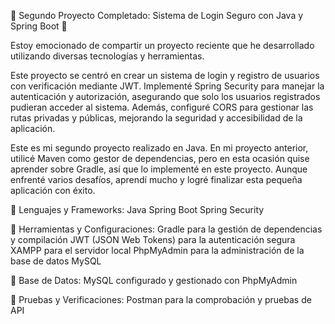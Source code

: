 🚀 Segundo Proyecto Completado: Sistema de Login Seguro con Java y Spring Boot 🚀

Estoy emocionado de compartir un proyecto reciente que he desarrollado utilizando diversas tecnologías y herramientas.

Este proyecto se centró en crear un sistema de login y registro de usuarios con verificación mediante JWT. Implementé Spring Security para manejar la autenticación y autorización, asegurando que solo los usuarios registrados pudieran acceder al sistema. Además, configuré CORS para gestionar las rutas privadas y públicas, mejorando la seguridad y accesibilidad de la aplicación.

Este es mi segundo proyecto realizado en Java. En mi proyecto anterior, utilicé Maven como gestor de dependencias, pero en esta ocasión quise aprender sobre Gradle, así que lo implementé en este proyecto. Aunque enfrenté varios desafíos, aprendí mucho y logré finalizar esta pequeña aplicación con éxito.

🔹 Lenguajes y Frameworks: Java Spring Boot Spring Security

🔹 Herramientas y Configuraciones: Gradle para la gestión de dependencias y compilación JWT (JSON Web Tokens) para la autenticación segura XAMPP para el servidor local PhpMyAdmin para la administración de la base de datos MySQL

🔹 Base de Datos: MySQL configurado y gestionado con PhpMyAdmin

🔹 Pruebas y Verificaciones: Postman para la comprobación y pruebas de API
